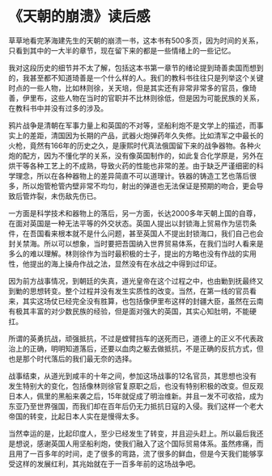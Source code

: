 # 《天朝的崩溃》读后感

草草地看完茅海建先生的天朝的崩溃一书，这本书有500多页，因为时间的关系，只看到其中的一大半的章节，现在留下来的都是一些情绪上的一些记忆。

我对这段历史的细节并不太了解，包括这本书第一章节的绪论提到琦善卖国而想到的，我甚至都不知道琦善是一个什么样的人。我们的教科书往往只是列举这个关键时点的一些人物，比如林则徐，关天培，但是其实还有非常非常多的官员，像琦善，伊里布，这些人物在当时的官职并不比林则徐低，但是因为可能民族的关系，在教科书中并没有过多的涉及。

鸦片战争是清朝在军事力量上和英国的不对等，坚船利炮不是文学上的描述，而事实上的差距，清国因为长期的产品，武器火炮弹药年久失修。比如清军之中最长的火枪，竟然有166年的历史之久，是康熙时代真法俄国留下来的战争器物。各种火炮的配方，因为不懂化学的关系，没有像英国制作的，如此复合化学原是，另外在烘干等各种工艺上的不成熟，导致火药的性能也非常的差。由于缺乏严谨细密的科学理念，所以在各种器物上的差异简直不可以道理计。铁器的铸造工艺也落后很多，所以炮管枪管内壁非常不均匀，射出的弹道也无法保证是预期的吻合，更会导致后管炸裂，未伤敌先伤已。

一方面是科学技术和器物上的落后，另一方面，长达2000多年天朝上国的自尊，在面对英国是一种无法平等的外交状态。英国人提出以封锁海上贸易作为惩罚条件，在吾国看来根本就不是什么问题，甚至英国人不提出封锁海口，我们自己也会封关禁海。所以可以想象，当时要把吾国纳入世界贸易体系，在我们当时人看来是多么的难以理解。林则徐作为当时最积极的士子，提出的方略也没有作战的实用性，他提出的海上操舟作战之法，显然没有在水战之中得到过印证。

因为前方战事情况，到朝廷的失真，道光皇帝在这个过程之中，也由勦到抚最终又到勦的思想转变。整个过程并没有发生实质性的改变。当然，在第一线的官员看来，其实这场仗已经完全没有胜算，也包括像伊里布这样的封疆大臣，虽然在云南有极其丰富的对少数民族的经验，但是面对强大的英国，其实心知肚明，不能硬扛。

所谓的英勇抗战，顽强抵抗，不过是螳臂挡车的送死而已，道德上的正义不代表政治上的正确，明明知道落后，还要以血肉之躯去做抵抗，不是正确的反抗方式，但也是那个时代落后的我们最无奈的选择。

战事结束，从道光到咸丰的十年之间，参加这场战事的12名官员，其思想也没有发生特别大的变化，包括像林则徐官复原职之后，也没有特别积极的改变。但反观日本人，佩里的黑船来袭之后，15年就促成了明治维新。并且一发不可收拾，成为东亚乃至世界强国，而我们却在百年后仍无力抵抗日寇的入侵。我们这样一个老大帝国的转变，比起日本人实在是慢得太多。

当然幸运的是，比起印度人，至少已经发生了转变，并且迎头赶上。所以最后我还是想说，感谢英国人用坚船利炮，使我们融入了这个国际贸易体系。虽然疼痛，而且用了一百多年的时间，走了很多的弯路，流了很多的鲜血，但是今天我们能够享受这样的发展红利，其兆始就在于一百多年前的这场战争吧。